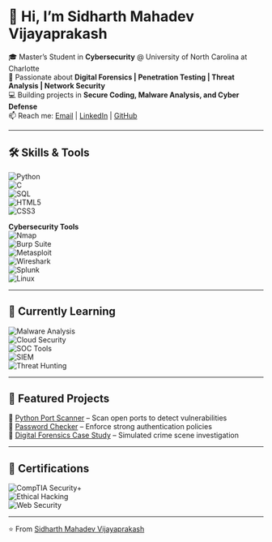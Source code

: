 # 👋 Hi, I’m Sidharth Mahadev Vijayaprakash  

🎓 Master’s Student in **Cybersecurity** @ University of North Carolina at Charlotte  
🔐 Passionate about **Digital Forensics | Penetration Testing | Threat Analysis | Network Security**  
💻 Building projects in **Secure Coding, Malware Analysis, and Cyber Defense**  
📫 Reach me: [Email](mailto:svijayap@charlotte.edu) | [LinkedIn](https://linkedin.com/in/yourprofile) | [GitHub](https://github.com/Siddfx)  

---

## 🛠️ Skills & Tools  

![Python](https://img.shields.io/badge/Python-3776AB?style=for-the-badge&logo=python&logoColor=white)  
![C](https://img.shields.io/badge/C-00599C?style=for-the-badge&logo=c&logoColor=white)  
![SQL](https://img.shields.io/badge/SQL-003B57?style=for-the-badge&logo=databricks&logoColor=white)  
![HTML5](https://img.shields.io/badge/HTML5-E34F26?style=for-the-badge&logo=html5&logoColor=white)  
![CSS3](https://img.shields.io/badge/CSS3-1572B6?style=for-the-badge&logo=css3&logoColor=white)  

**Cybersecurity Tools**  
![Nmap](https://img.shields.io/badge/Nmap-00457C?style=for-the-badge&logo=nmap&logoColor=white)  
![Burp Suite](https://img.shields.io/badge/Burp_Suite-FF6F00?style=for-the-badge&logo=burpsuite&logoColor=white)  
![Metasploit](https://img.shields.io/badge/Metasploit-2E76A3?style=for-the-badge&logo=metasploit&logoColor=white)  
![Wireshark](https://img.shields.io/badge/Wireshark-1679A7?style=for-the-badge&logo=wireshark&logoColor=white)  
![Splunk](https://img.shields.io/badge/Splunk-000000?style=for-the-badge&logo=splunk&logoColor=white)  
![Linux](https://img.shields.io/badge/Linux-FCC624?style=for-the-badge&logo=linux&logoColor=black)  

---

## 📖 Currently Learning  

![Malware Analysis](https://img.shields.io/badge/Malware_Analysis-8A2BE2?style=for-the-badge&logo=virustotal&logoColor=white)  
![Cloud Security](https://img.shields.io/badge/Cloud_Security-4285F4?style=for-the-badge&logo=google-cloud&logoColor=white)  
![SOC Tools](https://img.shields.io/badge/SOC_Tools-FF8C00?style=for-the-badge&logo=siemens&logoColor=white)  
![SIEM](https://img.shields.io/badge/SIEM-Splunk_|_Sentinel-000000?style=for-the-badge&logo=splunk&logoColor=white)  
![Threat Hunting](https://img.shields.io/badge/Threat_Hunting-006400?style=for-the-badge&logo=defense&logoColor=white)  

---

## 📂 Featured Projects  

🔹 [Python Port Scanner](https://github.com/Siddfx/port-scanner) – Scan open ports to detect vulnerabilities  
🔹 [Password Checker](https://github.com/Siddfx/password-checker) – Enforce strong authentication policies  
🔹 [Digital Forensics Case Study](https://github.com/Siddfx/forensics-case) – Simulated crime scene investigation  

---

## 📜 Certifications  

![CompTIA Security+](https://img.shields.io/badge/CompTIA-Security%2B-FF0000?style=for-the-badge&logo=compTIA&logoColor=white)  
![Ethical Hacking](https://img.shields.io/badge/Ethical_Hacking-Essentials-007ACC?style=for-the-badge&logo=hackthebox&logoColor=white)  
![Web Security](https://img.shields.io/badge/Web_Security-Bug_Bounty-FF4500?style=for-the-badge&logo=owasp&logoColor=white)  

---


⭐️ From [Sidharth Mahadev Vijayaprakash](https://github.com/Siddfx)
